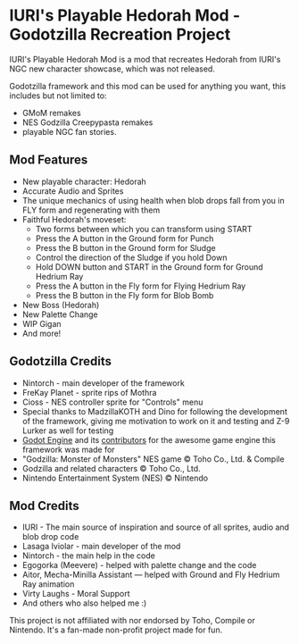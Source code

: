 # IURI's Playable Hedorah Mod - Godotzilla Recreation Project
IURI's Playable Hedorah Mod is a mod that recreates Hedorah from IURI's NGC new character showcase, which was not released.

Godotzilla framework and this mod can be used for anything you want, this includes but not limited to:
- GMoM remakes
- NES Godzilla Creepypasta remakes
- playable NGC fan stories.

## Mod Features
- New playable character: Hedorah
- Accurate Audio and Sprites
- The unique mechanics of using health when blob drops fall from you in FLY form and regenerating with them
- Faithful Hedorah's moveset:
  - Two forms between which you can transform using START
  - Press the A button in the Ground form for Punch
  - Press the B button in the Ground form for Sludge
  - Control the direction of the Sludge if you hold Down
  - Hold DOWN button and START in the Ground form for Ground Hedrium Ray
  - Press the A button in the Fly form for Flying Hedrium Ray
  - Press the B button in the Fly form for Blob Bomb
- New Boss (Hedorah)
- New Palette Change
- WIP Gigan
- And more!

## Godotzilla Credits
- Nintorch - main developer of the framework
- FreKay Planet - sprite rips of Mothra
- Cioss - NES controller sprite for "Controls" menu
- Special thanks to MadzillaKOTH and Dino for following the development
  of the framework, giving me motivation to work on it and testing and Z-9 Lurker as well for testing
- [Godot Engine](https://godotengine.org/) and its [contributors](https://github.com/godotengine/godot/blob/master/AUTHORS.md)
  for the awesome game engine this framework was made for
- "Godzilla: Monster of Monsters" NES game © Toho Co., Ltd. & Compile
- Godzilla and related characters © Toho Co., Ltd.
- Nintendo Entertainment System (NES) © Nintendo

## Mod Credits
- IURI - The main source of inspiration and source of all sprites, audio and blob drop code
- Lasaga Iviolar - main developer of the mod
- Nintorch - the main help in the code
- Egogorka (Meevere) - helped with palette change and the code
- Aitor, Mecha-Minilla Assistant — helped with Ground and Fly Hedrium Ray animation
- Virty Laughs - Moral Support
- And others who also helped me :)

This project is not affiliated with nor endorsed by Toho, Compile or Nintendo. It's a fan-made non-profit project made for fun.
